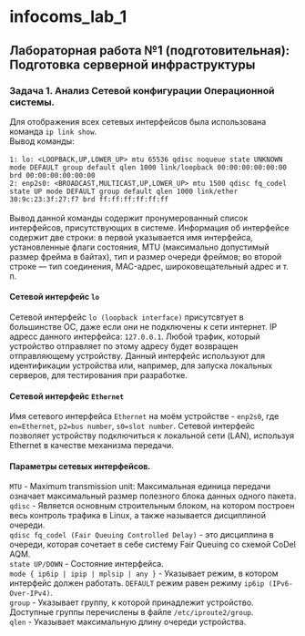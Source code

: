 # infocoms_lab_1
## Лабораторная работа №1 (подготовительная): Подготовка серверной инфраструктуры 
### Задача 1. Анализ Сетевой конфигурации Операционной системы.
Для отображения всех сетевых интерфейсов была использована команда `ip link show`. <br />
Вывод команды:<br /><br />
`1: lo: <LOOPBACK,UP,LOWER_UP> mtu 65536 qdisc noqueue state UNKNOWN mode DEFAULT group default qlen 1000
    link/loopback 00:00:00:00:00:00 brd 00:00:00:00:00:00`<br />
`2: enp2s0: <BROADCAST,MULTICAST,UP,LOWER_UP> mtu 1500 qdisc fq_codel state UP mode DEFAULT group default qlen 1000
    link/ether 30:9c:23:3f:27:f7 brd ff:ff:ff:ff:ff:ff`<br /><br />
Вывод данной команды содержит пронумерованный список интерфейсов, присутствующих в системе. Информация об интерфейсе содержит две строки: в первой указывается имя интерфейса, установленные флаги состояния, MTU (максимально допустимый размер фрейма в байтах), тип и размер очереди фреймов; во второй строке — тип соединения, MAC-адрес, широковещательный адрес и т. п. 

#### Сетевой интерфейс `lo`
Сетевой интерфейс `lo (loopback interface)` присутсвтует в большинстве ОС, даже если они не подключены к сети интернет. IP адресс данного интерфейса: `127.0.0.1`. 
Любой трафик, который устройство отправляет по этому адресу будет возвращен отправляющему устройству. Данный интерфейс используют для идентификации устройства или, например, для запуска локальных серверов, для тестирования при разработке. <br />
#### Сетевой интерфейс `Ethernet`
Имя сетевого интерфейса `Ethernet` на моём устройстве - `enp2s0`, где `en=Ethernet`, `p2=bus number`, `s0=slot number`. Сетевой интерфейс позволяет устройству подключиться к локальной сети (LAN), используя Ethernet в качестве механизма передачи. 
#### Параметры сетевых интерфейсов.
`MTU` - Maximum transmission unit: Максимальная единица передачи означает максимальный размер полезного блока данных одного пакета.<br />
`qdisc` - Является основным строительным блоком, на котором построен весь контроль трафика в Linux, а также называется дисциплиной очереди.<br />
`qdisc fq_codel (Fair Queuing Controlled Delay)` - это дисциплина в очереди, которая сочетает в себе систему Fair Queuing со схемой CoDel AQM. <br />
`state UP/DOWN` - Состояние интерфейса. <br />
`mode { ip6ip | ipip | mplsip | any }` - Указывает режим, в котором интерфейс должен работать. `DEFAULT` режим равен режиму `ip6ip (IPv6-Over-IPv4)`. <br />
`group` - Указывает группу, к которой принадлежит устройство. Доступные группы перечислены в файле `/etc/iproute2/group`. <br />
`qlen` - Указывает максимальную длину очереди устройства. <br />
